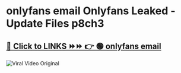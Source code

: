 
 # onlyfans email Onlyfans Leaked - Update Files p8ch3

## <h2><a href="https://clipsfans.com/onlyfans_email&ref=git">🔗 Click to LINKS ⏩⏩ 👉 🟢 onlyfans email </a></h2>

<a href="https://clipsfans.com/onlyfans_email&ref=git" rel="nofollow" data-target="animated-image.originalLink"><img src="https://i.ibb.co.com/xMMVF88/686577567.gif" alt="Viral Video Original" style="max-width: 100%; display: inline-block;" data-target="animated-image.originalImage"></a>

